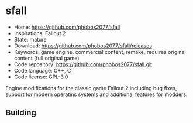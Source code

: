 # sfall

- Home: https://github.com/phobos2077/sfall
- Inspirations: Fallout 2
- State: mature
- Download: https://github.com/phobos2077/sfall/releases
- Keywords: game engine, commercial content, remake, requires original content (full original game)
- Code repository: https://github.com/phobos2077/sfall.git
- Code language: C++, C
- Code license: GPL-3.0

Engine modifications for the classic game Fallout 2 including bug fixes, support for modern operatins systems and additional features for modders.

## Building
